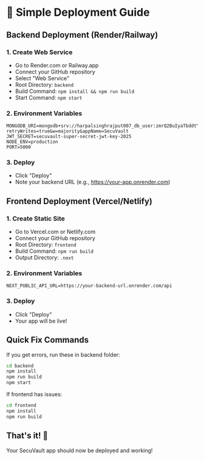 # 🚀 Simple Deployment Guide

## Backend Deployment (Render/Railway)

### 1. Create Web Service
- Go to Render.com or Railway.app
- Connect your GitHub repository
- Select "Web Service"
- Root Directory: `backend`
- Build Command: `npm install && npm run build`
- Start Command: `npm start`

### 2. Environment Variables
```
MONGODB_URI=mongodb+srv://harpalsinghrajput007_db_user:zmrQ2BuIyaTbddtY@secuvault.3m2hinv.mongodb.net/?retryWrites=true&w=majority&appName=SecuVault
JWT_SECRET=secuvault-super-secret-jwt-key-2025
NODE_ENV=production
PORT=5000
```

### 3. Deploy
- Click "Deploy"
- Note your backend URL (e.g., https://your-app.onrender.com)

## Frontend Deployment (Vercel/Netlify)

### 1. Create Static Site
- Go to Vercel.com or Netlify.com
- Connect your GitHub repository
- Root Directory: `frontend`
- Build Command: `npm run build`
- Output Directory: `.next`

### 2. Environment Variables
```
NEXT_PUBLIC_API_URL=https://your-backend-url.onrender.com/api
```

### 3. Deploy
- Click "Deploy"
- Your app will be live!

## Quick Fix Commands

If you get errors, run these in backend folder:
```bash
cd backend
npm install
npm run build
npm start
```

If frontend has issues:
```bash
cd frontend
npm install
npm run build
```

## That's it! 🎉
Your SecuVault app should now be deployed and working!